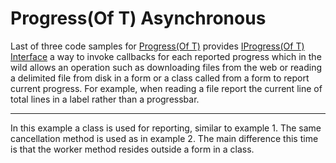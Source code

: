 ﻿# Progress(Of T) Asynchronous

Last of three code samples for [Progress(Of T)](https://docs.microsoft.com/en-us/dotnet/api/system.progress-1?view=netframework-4.8) provides [IProgress(Of T) Interface](https://docs.microsoft.com/en-us/dotnet/api/system.iprogress-1?view=netframework-4.8) a way to invoke callbacks for each reported progress which in the wild allows an operation such as downloading files from the web or reading a delimited file from disk in a form or a class called from a form to report current progress. For example, when reading a file report the current line of total lines in a label rather than a progressbar.

---

In this example a class is used for reporting, similar to example 1. The same cancellation method is used as in example 2. The main difference this time is that the worker method resides outside a form in a class.
